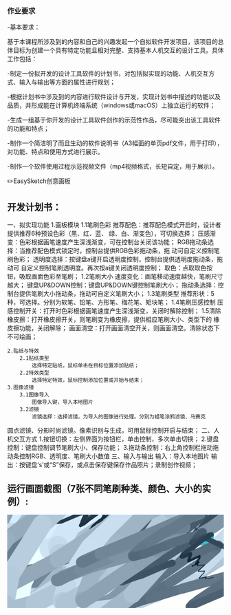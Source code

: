 ### 作业要求

-基本要求：

基于本课程所涉及到的内容和自己的兴趣发起一个自拟软件开发项目，该项目的总体目标为创建一个具有特定功能且相对完整、支持基本人机交互的设计工具。具体工作包括：

-制定一份拟开发的设计工具软件的计划书，对包括拟实现的功能、人机交互方式、输入与输出等方面的属性进行规划；

-根据计划书中涉及到的内容进行软件设计与开发，实现计划书中描述的功能以及品质，并形成能在计算机终端系统（windows或macOS）上独立运行的软件；

-生成一组基于你开发的设计工具软件创作的示范性作品，尽可能突出该工具软件的功能和特点；

-制作一个简洁明了而且生动的软件说明书（A3幅面的单页pdf文件，用于打印），对功能、特点和使用方式进行展示。

-制作一个软件使用过程示范视频文件（mp4视频格式，长短自定，用于展示）。

✏️EasySketch创意画板

开发计划书：  
-----------------
一、拟实现功能
	1.画板模块
		1.1笔刷色彩
			推荐配色：推荐配色模式开启时，设计者提供推荐6种预设色彩（黑、红、蓝、
绿、白、渐变色），可切换选择；
			压感渐变：色彩根据画笔速度产生深浅渐变，可在控制台关闭该功能；
			RGB拖动条选择：当推荐配色模式锁定时，控制台提供RGB色彩拖动条，拖
动可自定义控制笔刷色彩；
			透明度选择：按键盘a键开启透明度控制，控制台提供透明度拖动条，拖动可
自定义控制笔刷透明度。再次按a键关闭透明度控制；
			取色：点取取色按钮，吸取画面色彩至笔刷；
		1.2笔刷大小
			速度变化：画笔移动速度越快，笔刷尺寸越大；
			键盘UP&DOWN控制：键盘UP&DOWN键控制笔刷大小；
			拖动条选择：控制台提供笔刷大小拖动条，拖动可自定义笔刷大小；
		1.3笔刷类型
			推荐形状：5种，可选择。分别为软笔、铅笔、方形笔、梅花笔、矩块笔；
		1.4笔刷压感控制
			压感控制开关：打开时色彩根据画笔速度产生深浅渐变，关闭时解除控制；
		1.5清除
			橡皮擦：打开橡皮擦开关，则笔刷变为橡皮擦，提供相应笔刷大小、类型下的
橡皮擦功能，关闭解除；
			画面清空：打开画面清空开关，则画面清空。清除状态下不可绘画；

	2.贴纸与特效
		2.1贴纸类型
			选择特定贴纸，鼠标单击在目标位置添加贴纸；
		2.2特效类型
			选择特定特效，鼠标控制添加位置或开始与结束；
	3.图像滤镜
		3.1图像导入
			图像导入键，导入本地图片
		3.2滤镜
			滤镜选择：选择滤镜，为导入的图像进行处理。分别为蜡笔涂鸦滤镜、马赛克
圆点滤镜、分影时尚滤镜。像素识别与生成，可用鼠标控制开启与结束；
二、人机交互方式
	1.按钮切换：左侧界面为按钮栏，单击控制，多次单击切换；
	2.键盘控制：键盘控制调节笔刷大小、保存功能；
	3.拖动条控制：右上角控制栏拖动拖动条控制RGB、透明度、笔刷大小数值
三、输入与输出
	输入：导入本地图片
	输出：按键盘‘s’或“S”保存，或点击保存键保存作品照片；录制创作视频；

  
运行画面截图（7张不同笔刷种类、颜色、大小的实例）:  
-----------------
![image](https://github.com/jojojolynn/520432910003-JIANG-YILIN/blob/main/img_readme/4.1.png)
